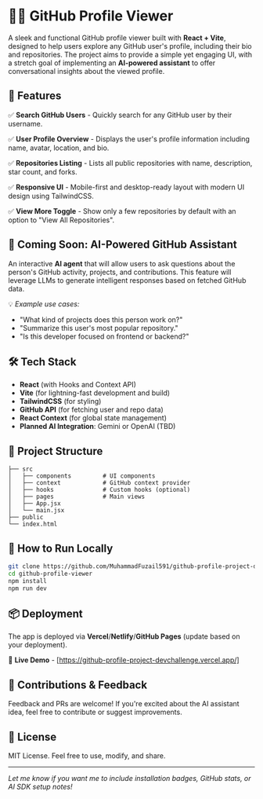 # 🧑‍💻 GitHub Profile Viewer

A sleek and functional GitHub profile viewer built with **React + Vite**, designed to help users explore any GitHub user's profile, including their bio and repositories. The project aims to provide a simple yet engaging UI, with a stretch goal of implementing an **AI-powered assistant** to offer conversational insights about the viewed profile.

## 🚀 Features

✅ **Search GitHub Users** - Quickly search for any GitHub user by their username.

✅ **User Profile Overview** - Displays the user's profile information including name, avatar, location, and bio.

✅ **Repositories Listing** - Lists all public repositories with name, description, star count, and forks.

✅ **Responsive UI** - Mobile-first and desktop-ready layout with modern UI design using TailwindCSS.

✅ **View More Toggle** - Show only a few repositories by default with an option to "View All Repositories".

## 🔮 Coming Soon: AI-Powered GitHub Assistant

An interactive **AI agent** that will allow users to ask questions about the person's GitHub activity, projects, and contributions. This feature will leverage LLMs to generate intelligent responses based on fetched GitHub data.

💡 *Example use cases:*
* "What kind of projects does this person work on?"
* "Summarize this user's most popular repository."
* "Is this developer focused on frontend or backend?"

## 🛠️ Tech Stack

* **React** (with Hooks and Context API)
* **Vite** (for lightning-fast development and build)
* **TailwindCSS** (for styling)
* **GitHub API** (for fetching user and repo data)
* **React Context** (for global state management)
* **Planned AI Integration**: Gemini or OpenAI (TBD)

## 📂 Project Structure

```
├── src
│   ├── components         # UI components
│   ├── context            # GitHub context provider
│   ├── hooks              # Custom hooks (optional)
│   ├── pages              # Main views
│   ├── App.jsx
│   └── main.jsx
├── public
└── index.html
```

## 🧪 How to Run Locally

```bash
git clone https://github.com/MuhammadFuzail591/github-profile-project-devchallenges.io.git
cd github-profile-viewer
npm install
npm run dev
```

## 📦 Deployment

The app is deployed via **Vercel**/**Netlify**/**GitHub Pages** (update based on your deployment).

🔗 **Live Demo** - [https://github-profile-project-devchallenge.vercel.app/]

## 🙌 Contributions & Feedback

Feedback and PRs are welcome! If you're excited about the AI assistant idea, feel free to contribute or suggest improvements.

## 📄 License

MIT License. Feel free to use, modify, and share.

---

*Let me know if you want me to include installation badges, GitHub stats, or AI SDK setup notes!*
